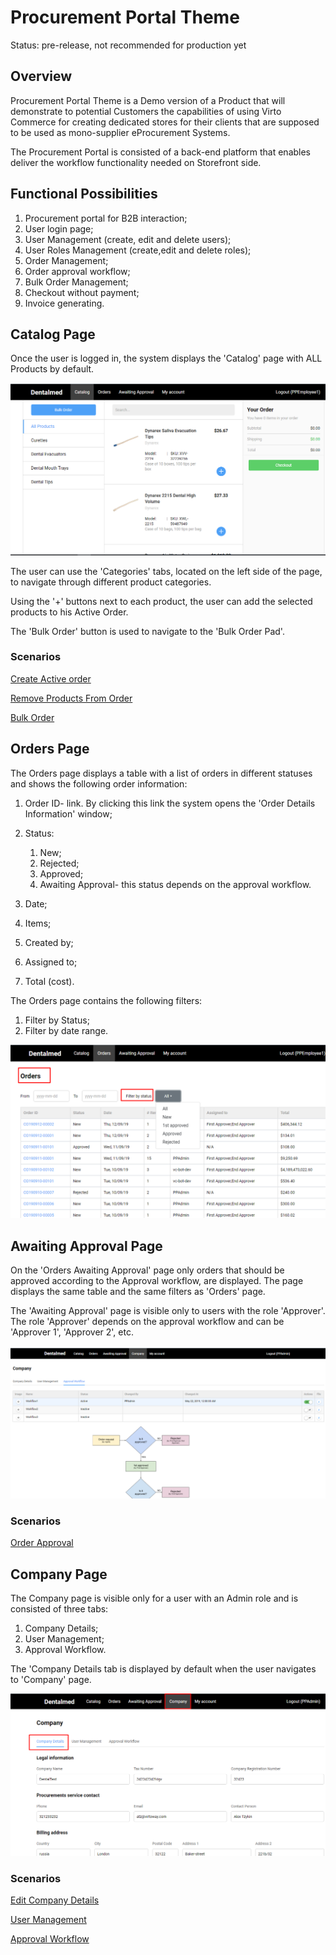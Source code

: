 # Procurement Portal Theme

Status: pre-release, not recommended for production yet

## Overview

Procurement Portal Theme is a Demo version of a Product that will demonstrate to potential Customers the capabilities of using Virto Commerce for creating dedicated stores for their clients that are supposed to be used as mono-supplier eProcurement Systems.

The Procurement Portal is consisted of a back-end platform that enables deliver the workflow functionality needed on Storefront side.

## Functional Possibilities

1. Procurement portal for B2B interaction;
1. User login page;
1. User Management (create, edit and delete users);
1. User Roles Management (create,edit and delete roles);
1. Order Management;
1. Order approval workflow;
1. Bulk Order Management;
1. Checkout without payment;
1. Invoice generating.

## Catalog Page

Once the user is logged in, the system displays the 'Catalog' page with ALL Products by default.

![Catalog Page](docs/media/screen-catalog-page.png)

The user can use the 'Categories' tabs, located on the left side of the page, to navigate through different product categories.

Using the '+' buttons next to each product, the user can add the selected products to his Active Order.

The 'Bulk Order' button is used to navigate to the 'Bulk Order Pad'.

### Scenarios

[Create Active order](/docs/create-active-order.md)

[Remove Products From Order](/docs/remove-products-from-order.md)

[Bulk Order](/docs/bulk-order.md)

## Orders Page

The Orders page displays a table with a list of orders in different statuses and shows the following order information:

1. Order ID- link. By clicking this link the system opens the 'Order Details Information' window;
1. Status:

    1. New;
    1. Rejected;
    1. Approved;
    1. Awaiting Approval- this status depends on the approval workflow.
1. Date;
1. Items;
1. Created by;
1. Assigned to;
1. Total (cost).

The Orders page contains the following filters:

1. Filter by Status;
1. Filter by date range.

![Orders Page](docs/media/screen-orders-page.png)

## Awaiting Approval Page

On the 'Orders Awaiting Approval' page only orders that should be approved according to the Approval workflow, are displayed. The page displays the same table and the same filters as 'Orders' page.

The 'Awaiting Approval' page is visible only to users with the role 'Approver'. The role 'Approver' depends on the approval workflow and can be 'Approver 1', 'Approver 2', etc.

![Awaiting Approval Page](docs/media/screen-awaiting-approval.png)

### Scenarios

[Order Approval](/docs/approve-order.md)

## Company Page

The Company page is visible only for a user with an Admin role and is consisted of three tabs:

1. Company Details;
1. User Management;
1. Approval Workflow.

The 'Company Details tab is displayed by default when the user navigates to 'Company' page.

![Company Page](docs/media/screen-company-details-tab.png)

### Scenarios

[Edit Company Details](/docs/company-details.md)

[User Management](/docs/user-management.md)

[Approval Workflow](/docs/approval-workflow.md)
